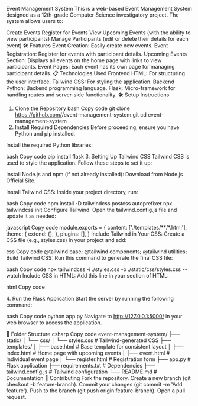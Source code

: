 Event Management System
This is a web-based Event Management System designed as a 12th-grade Computer Science investigatory project. The system allows users to:

Create Events
Register for Events
View Upcoming Events (with the ability to view participants)
Manage Participants (edit or delete their details for each event)
🛠️ Features
Event Creation: Easily create new events.
Event Registration: Register for events with participant details.
Upcoming Events Section: Displays all events on the home page with links to view participants.
Event Pages: Each event has its own page for managing participant details.
📋 Technologies Used
Frontend
HTML: For structuring the user interface.
Tailwind CSS: For styling the application.
Backend
Python: Backend programming language.
Flask: Micro-framework for handling routes and server-side functionality.
🛠️ Setup Instructions
1. Clone the Repository
bash
Copy code
git clone https://github.com/<your-username>/event-management-system.git
cd event-management-system
2. Install Required Dependencies
Before proceeding, ensure you have Python and pip installed.

Install the required Python libraries:

bash
Copy code
pip install flask
3. Setting Up Tailwind CSS
Tailwind CSS is used to style the application. Follow these steps to set it up:

Install Node.js and npm (if not already installed):
Download from Node.js Official Site.

Install Tailwind CSS:
Inside your project directory, run:

bash
Copy code
npm install -D tailwindcss postcss autoprefixer
npx tailwindcss init
Configure Tailwind:
Open the tailwind.config.js file and update it as needed:

javascript
Copy code
module.exports = {
  content: ['./templates/**/*.html'],
  theme: {
    extend: {},
  },
  plugins: [],
}
Include Tailwind in Your CSS:
Create a CSS file (e.g., styles.css) in your project and add:

css
Copy code
@tailwind base;
@tailwind components;
@tailwind utilities;
Build Tailwind CSS:
Run this command to generate the final CSS file:

bash
Copy code
npx tailwindcss -i ./styles.css -o ./static/css/styles.css --watch
Include CSS in HTML:
Add this line in your <head> section of HTML:

html
Copy code
<link rel="stylesheet" href="/static/css/styles.css">
4. Run the Flask Application
Start the server by running the following command:

bash
Copy code
python app.py
Navigate to http://127.0.0.1:5000/ in your web browser to access the application.

🌟 Folder Structure
csharp
Copy code
event-management-system/
├── static/
│   └── css/
│       └── styles.css       # Tailwind-generated CSS
├── templates/
│   ├── base.html            # Base template for consistent layout
│   ├── index.html           # Home page with upcoming events
│   ├── event.html           # Individual event page
│   └── register.html        # Registration form
├── app.py                   # Flask application
├── requirements.txt         # Dependencies
├── tailwind.config.js       # Tailwind configuration
└── README.md                # Documentation
🤝 Contributing
Fork the repository.
Create a new branch (git checkout -b feature-branch).
Commit your changes (git commit -m 'Add feature').
Push to the branch (git push origin feature-branch).
Open a pull request.
